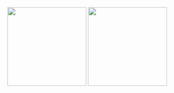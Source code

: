 <img height="180em" src="https://github-readme-stats.vercel.app/api?username=a1mond&show_icons=true&hide_border=true&&count_private=true&include_all_commits=true" />
<img height="180em" src="https://github-readme-stats.vercel.app/api/top-langs/?username=a1mond&layout=compact)](https://github.com/anuraghazra/github-readme-stats" />
